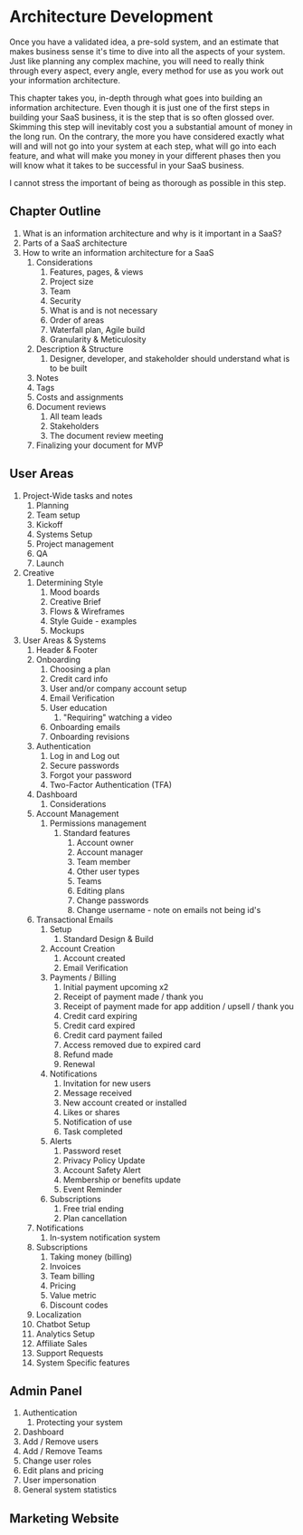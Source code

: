 # Architecture Development

Once you have a validated idea, a pre-sold system, and an estimate that makes business sense it's time to dive into all the aspects of your system. Just like planning any complex machine, you will need to really think through every aspect, every angle, every method for use as you work out your information architecture. 

This chapter takes you, in-depth through what goes into building an information architecture. Even though it is just one of the first steps in building your SaaS business, it is the step that is so often glossed over. Skimming this step will inevitably cost you a substantial amount of money in the long run. On the contrary, the more you have considered exactly what will and will not go into your system at each step, what will go into each feature, and what will make you money in your different phases then you will know what it takes to be successful in your SaaS business. 

I cannot stress the important of being as thorough as possible in this step. 

## Chapter Outline

1. What is an information architecture and why is it important in a SaaS?
2. Parts of a SaaS architecture
3. How to write an information architecture for a SaaS
   1. Considerations
      1. Features, pages, & views
      2. Project size
      3. Team
      4. Security
      5. What is and is not necessary
      6. Order of areas
      7. Waterfall plan, Agile build
      8. Granularity & Meticulosity 
   2. Description & Structure
      1. Designer, developer, and stakeholder should understand what is to be built
   3. Notes
   4. Tags
   5. Costs and assignments
   6. Document reviews
      1. All team leads
      2. Stakeholders
      3. The document review meeting
   7. Finalizing your document for MVP

## User Areas

1. Project-Wide tasks and notes
   1. Planning
   2. Team setup
   3. Kickoff
   4. Systems Setup
   5. Project management
   6. QA
   7. Launch
2. Creative
   1. Determining Style
      1. Mood boards
      2. Creative Brief
      3. Flows & Wireframes
      4. Style Guide - examples
      5. Mockups
3. User Areas & Systems
   1. Header & Footer
   2. Onboarding
      1. Choosing a plan
      2. Credit card info
      3. User and/or company account setup
      4. Email Verification
      5. User education
         1. "Requiring" watching a video
      6. Onboarding emails
      7. Onboarding revisions
   3. Authentication
      1. Log in and Log out
      2. Secure passwords
      3. Forgot your password
      4. Two-Factor Authentication \(TFA\)
   4. Dashboard
      1. Considerations
   5. Account Management
      1. Permissions management
         1. Standard features
            1. Account owner
            2. Account manager
            3. Team member
            4. Other user types
            5. Teams
            6. Editing plans
            7. Change passwords
            8. Change username - note on emails not being id's
   6. Transactional Emails
      1. Setup
         1. Standard Design & Build
      2. Account Creation
         1. Account created
         2. Email Verification
      3. Payments / Billing
         1. Initial payment upcoming x2
         2. Receipt of payment made / thank you
         3. Receipt of payment made for app addition / upsell / thank you
         4. Credit card expiring
         5. Credit card expired
         6. Credit card payment failed
         7. Access removed due to expired card
         8. Refund made
         9. Renewal
      4. Notifications
         1. Invitation for new users
         2. Message received
         3. New account created or installed
         4. Likes or shares
         5. Notification of use
         6. Task completed
      5. Alerts
         1. Password reset
         2. Privacy Policy Update
         3. Account Safety Alert
         4. Membership or benefits update
         5. Event Reminder
      6. Subscriptions
         1. Free trial ending
         2. Plan cancellation
   7. Notifications
      1. In-system notification system
   8. Subscriptions
      1. Taking money \(billing\)
      2. Invoices
      3. Team billing
      4. Pricing
      5. Value metric
      6. Discount codes
   9. Localization
   10. Chatbot Setup
   11. Analytics Setup
   12. Affiliate Sales
   13. Support Requests
   14. System Specific features

## Admin Panel 

1. Authentication
   1. Protecting your system
2. Dashboard
3. Add / Remove users
4. Add / Remove Teams
5. Change user roles
6. Edit plans and pricing
7. User impersonation
8. General system statistics

## Marketing Website











